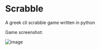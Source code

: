 # Scrabble
A greek cli scrabble game written in python

Game screenshot:

![image](https://github.com/dimitrisdimos00/Scrabble/assets/56233132/8a2aa41c-9be6-49d3-ad00-49f1fdadea60)
